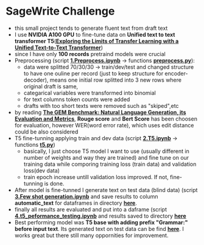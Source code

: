 # SageWrite Challenge

- this small project tends to generate fluent text from draft text
- I use **NVIDIA A100 GPU** to fine-tune data on **Unified text to text transformer T5**([**Exploring the Limits of Transfer Learning with a Unified
Text-to-Text Transformer**](https://arxiv.org/pdf/1910.10683.pdf))
- since I have only **100 records** pretraind models were crucial
- Preprocessing (script [**1.Preprocess.ipynb**](https://github.com/petervajdecka02947/SageWrite/blob/main/1.Preprocess.ipynb) -> functions  [**preprocess.py**](https://github.com/petervajdecka02947/SageWrite/blob/main/utils/preprocess.py)):
   - data were splitted 70/30/30 -> train/dev/test and changed structure to have one ouline per record (just to keep structure for encoder-decoder), means one initial row     splitted into 3 new rows where original draft is same, 
   - categarical variables were transformed into binomial 
   - for text columns token counts were added
   - drafts with too short texts were removed such as "skiped",etc 
 - by reading  [**The GEM Benchmark: Natural Language Generation, its Evaluation and Metrics**](https://arxiv.org/pdf/2102.01672.pdf), **Rouge score** and **Bert Score** has been choosen for evaluation, however WER(word error rate), which uses edit distance could be also considered
 - T5 fine-tunning applying train and dev data (script [**2.T5.ipynb**](https://github.com/petervajdecka02947/SageWrite/blob/main/2.T5.ipynb) -> functions  [**t5.py**](https://github.com/petervajdecka02947/SageWrite/blob/main/utils/t5.py))
   - basically, I just choose T5 model I want to use (usually different in number of weights and way they are trained) and fine tune on our training data while comporing training loss (train data) and validation loss(dev data)  
   - train epoch increase untill validation loss improved. If not, fine-tunning is done.
 - After model is fine-tunned I generate text on test data (blind data) (script [**3.Few shot generation.ipynb**](https://github.com/petervajdecka02947/SageWrite/blob/main/3.Few%20shot%20generation.ipynb) and save results to column **automatic_text** for dataframes in directory [**here**](https://github.com/petervajdecka02947/SageWrite/tree/main/Data/Generation).
 - finally all results are evaluated and put into a daframe (script [**4.t5_peformance_testing.ipynb**](https://github.com/petervajdecka02947/SageWrite/blob/main/4.t5_peformance_testing.ipynb) and results saved to directory [**here**](https://github.com/petervajdecka02947/SageWrite/tree/main/Data/Results)
 - Best performing model was **T5 base with adding prefix "Grammar:" before input text**. Its generated text on test data can be find [**here**](https://github.com/petervajdecka02947/SageWrite/blob/main/Data/Generation/generated_d-t5-t5-base_grammar.csv). I works great but there still many oppornities for improvement.


  

